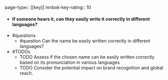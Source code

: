 page-type:: [[key]]
innbok-key-rating:: 10
- #### If someone hears it, can they easily write it correctly in different languages?
- #questions
  - #question Can the name be easily written correctly in different languages?
- #TODOs
  - TODO Assess if the chosen name can be easily written correctly based on its pronunciation in various languages
  - TODO  Consider the potential impact on brand recognition and global reach.



